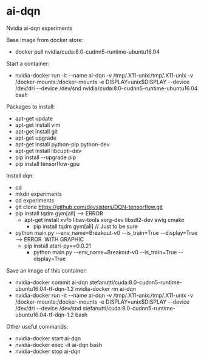 # ai-dqn
Nvidia ai-dqn experiments

Base image from docker store:
- docker pull nvidia/cuda:8.0-cudnn5-runtime-ubuntu16.04

Start a container:
- nvidia-docker run -it --name ai-dqn -v /tmp/.X11-unix:/tmp/.X11-unix -v /docker-mounts:/docker-mounts -e DISPLAY=unix$DISPLAY --device /dev/dri --device /dev/snd nvidia/cuda:8.0-cudnn5-runtime-ubuntu16.04 bash

Packages to install:
- apt-get update
- apt-get install vim
- apt-get install git
- apt-get upgrade
- apt-get install python-pip python-dev
- apt-get install libcupti-dev
- pip install --upgrade pip
- pip install tensorflow-gpu 

Install dqn:
- cd
- mkdir experiments
- cd experiments 
- git clone https://github.com/devsisters/DQN-tensorflow.git
- pip install tqdm gym[all] --> ERROR
  - apt-get install xvfb libav-tools xorg-dev libsdl2-dev swig cmake
    - pip install tqdm gym[all] // Just to be sure
- python main.py --env_name=Breakout-v0 --is_train=True --display=True --> ERROR 
  WITH GRAPHIC
  - pip install atari-py==0.0.21
    - python main.py --env_name=Breakout-v0 --is_train=True --display=True

Save an image of this container:
- nvidia-docker commit ai-dqn stefanutti/cuda:8.0-cudnn5-runtime-ubuntu16.04-tf-dqn-1.2
 nvidia-docker rm ai-dqn
- nvidia-docker run -it --name ai-dqn -v /tmp/.X11-unix:/tmp/.X11-unix -v /docker-mounts:/docker-mounts -e DISPLAY=unix$DISPLAY --device /dev/dri --device /dev/snd stefanutti/cuda:8.0-cudnn5-runtime-ubuntu16.04-tf-dqn-1.2 bash

Other useful commands:
- nvidia-docker start ai-dqn
- nvidia-docker exec -it ai-dqn bash
- nvidia-docker stop ai-dqn
